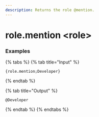 ```yaml
---
description: Returns the role @mention.
---
```


# role.mention &lt;role>

### Examples

{% tabs %}
{% tab title="Input" %}

```text
{role.mention;Developer}
```

{% endtab %}

{% tab title="Output" %}

```text
@Developer
```

{% endtab %}
{% endtabs %}
